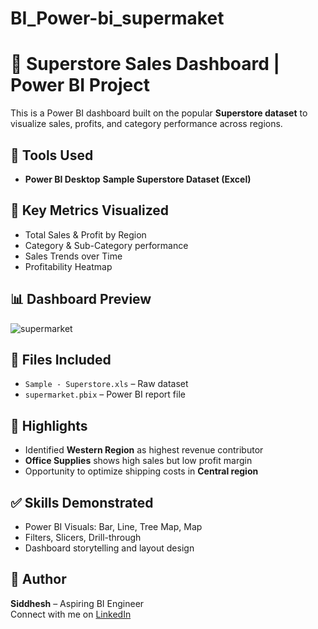 # BI_Power-bi_supermaket

# 🏪 Superstore Sales Dashboard | Power BI Project
This is a Power BI dashboard built on the popular **Superstore dataset** to visualize sales, profits, and category performance across regions.

## 🧰 Tools Used
- **Power BI Desktop**
**Sample Superstore Dataset (Excel)**

## 📌 Key Metrics Visualized
- Total Sales & Profit by Region
- Category & Sub-Category performance
- Sales Trends over Time
- Profitability Heatmap

## 📊 Dashboard Preview
![supermarket](https://github.com/user-attachments/assets/036f1b80-1df0-4dd2-97a2-29ea1db0da67)


## 📁 Files Included
- `Sample - Superstore.xls` – Raw dataset
- `supermarket.pbix` – Power BI report file

## 🎯 Highlights
- Identified **Western Region** as highest revenue contributor
- **Office Supplies** shows high sales but low profit margin
- Opportunity to optimize shipping costs in **Central region**

## ✅ Skills Demonstrated
- Power BI Visuals: Bar, Line, Tree Map, Map
- Filters, Slicers, Drill-through
- Dashboard storytelling and layout design

## 🔗 Author
**Siddhesh** – Aspiring BI Engineer  
Connect with me on [LinkedIn](www.linkedin.com/in/siddheshchavan24)
